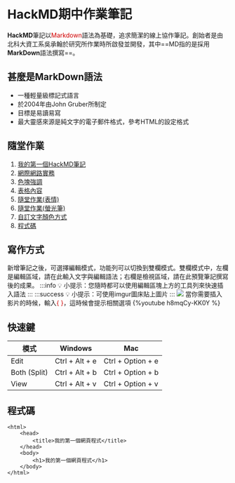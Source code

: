 # **HackMD期中作業筆記**
**HackMD**筆記以<font color=#D10000>Markdown</font>語法為基礎，追求簡潔的線上協作筆記。創始者是由北科大資工系吳承翰於研究所作業時所啟發並開發，其中==MD指的是採用**MarkDown**語法撰寫==。

## **甚麼是MarkDown語法**
* 一種輕量級標記式語言
* 於2004年由John Gruber所制定
* 目標是易讀易寫
* 最大靈感來源是純文字的電子郵件格式，參考HTML的設定格式

## **隨堂作業**
1. [我的第一個HackMD筆記](https://hackmd.io/@jay920321/jay)
2. [網際網路實務](https://hackmd.io/@jay920321/jay1)
3. [色塊強調](https://hackmd.io/@jay920321/jay2)
4. [表格內容](https://hackmd.io/@jay920321/jay3)
5. [隨堂作業(表情)](https://hackmd.io/@jay920321/jay4)
6. [隨堂作業(螢光筆)](https://hackmd.io/@jay920321/jay5)
7. [自訂文字顏色方式](https://hackmd.io/@jay920321/jay6)
8. [程式碼](https://hackmd.io/@jay920321/jay7) 

## **寫作方式**
新增筆記之後，可選擇編輯模式，功能列可以切換到雙欄模式。雙欄模式中，左欄是編輯區域，請在此輸入文字與編輯語法；右欄是檢視區域，請在此預覽筆記撰寫後的成果。
:::info
:bulb: 小提示：您隨時都可以使用編輯區塊上方的工具列來快速插入語法
:::
:::success 
:bulb: 小提示：可使用imgur圖床貼上圖片
:::
![](https://i.imgur.com/dm4j04V.png)
當你需要插入影片的時候，輸入<font color=#D10000>{ }</font>，這時候會提示相關選項
{%youtube h8mqCy-KK0Y %}

## **快速鍵**
| 模式         | Windows        | Mac               |
| ------------ | -------------- | ----------------- |
| Edit         | Ctrl + Alt + e | Ctrl + Option + e |
| Both (Split) | Ctrl + Alt + b | Ctrl + Option + b |
| View         | Ctrl + Alt + v | Ctrl + Option + v |

## **程式碼**
```htmlembedded=
<html>
    <head>
        <title>我的第一個網頁程式</title>
    </head>
    <body>
        <h1>我的第一個網頁程式</h1>
    </body>
</html>